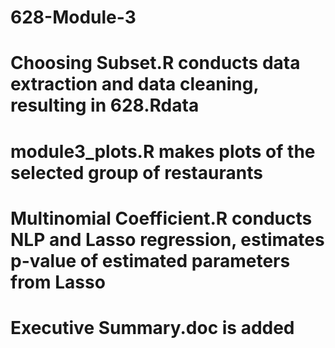 # 628-Module-3
# Choosing Subset.R conducts data extraction and data cleaning, resulting in 628.Rdata
# module3_plots.R makes plots of the selected group of restaurants
# Multinomial Coefficient.R conducts NLP and Lasso regression, estimates p-value of estimated parameters from Lasso
# Executive Summary.doc is added
